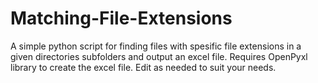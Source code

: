 # Matching-File-Extensions
A simple python script for finding files with spesific file extensions in a given directories subfolders and output an excel file. Requires OpenPyxl library to create the excel file. Edit as needed to suit your needs.
